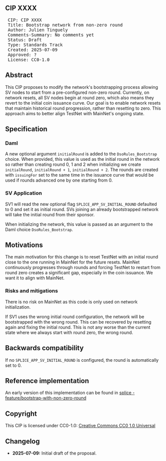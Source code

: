 ## CIP XXXX

<pre>
 CIP: CIP XXXX
 Title: Bootstrap network from non-zero round
 Author: Julien Tinguely
 Comments-Summary: No comments yet
 Status: Draft
 Type: Standards Track
 Created: 2025-07-09
 Approved: ?
 License: CC0-1.0
</pre>

## Abstract

This CIP proposes to modify the network's bootstrapping process allowing SV nodes to start from a pre-configured non-zero round. 
Currently, on network resets, all SV nodes begin at round zero, which also means they revert to the initial coin issuance curve. 
Our goal is to enable network resets that maintain historical round progression, rather than resetting to zero. 
This approach aims to better align TestNet with MainNet's ongoing state.

## Specification

### Daml

A new optional argument `initialRound` is added to the `DsoRules_Bootstrap` choice.
When provided, this value is used as the initial round in the network so rather than creating round 0, 1 and 2 when initializing 
we create `initialRound`, `initialRound + 1`, `initialRound + 2`. The rounds are created with `issuingFor` set to the same time 
in the issuance curve that would be used if rounds advanced one by one starting from 0.

### SV Application

SV1 will read the new optional flag `SPLICE_APP_SV_INITIAL_ROUND` defaulted to 0 and set it as initial round.
SVs joining an already bootstrapped network will take the initial round from their sponsor.

When initializing the network, this value is passed as an argument to the Daml choice `DsoRules_Bootstrap`.

## Motivations

The main motivation for this change is to reset TestNet with an initial round close to the one running in MainNet for the future resets.
MainNet continuously progresses through rounds and forcing TestNet to restart from round zero creates a significant gap, especially in the coin issuance.
We want it to align with MainNet.

### Risks and mitigations

There is no risk on MainNet as this code is only used on network initialization.

If SV1 uses the wrong initial round configuration, the network will be bootstrapped with the wrong round. 
This can be recovered by resetting again and fixing the initial round. This is not any worse than the current state where we always start with round zero, the wrong round.

## Backwards compatibility

If no `SPLICE_APP_SV_INITIAL_ROUND` is configured, the round is automatically set to 0.

## Reference implementation

An early version of this implementation can be found in [splice - feature/bootstrap-with-non-zero-round](https://github.com/hyperledger-labs/splice/tree/feature/bootstrap-with-non-zero-round)

## Copyright

This CIP is licensed under CC0-1.0: [Creative Commons CC0 1.0 Universal](https://creativecommons.org/publicdomain/zero/1.0/)

## Changelog

* **2025-07-09:** Initial draft of the proposal.
